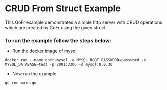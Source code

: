 # CRUD From Struct Example

This GoFr example demonstrates a simple http server with CRUD operations which are created by GoFr using the given struct.

### To run the example follow the steps below:

- Run the docker image of mysql
```console
docker run --name gofr-mysql -e MYSQL_ROOT_PASSWORD=password -e MYSQL_DATABASE=test -p 2001:3306 -d mysql:8.0.30
```

- Now run the example
```console
go run main.go
```
